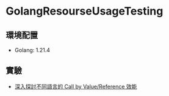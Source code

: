 # GolangResourseUsageTesting
## 環境配置
* Golang: 1.21.4

## 實驗
- [深入探討不同語言的 Call by Value/Reference 效能](Exp1_TranditionalChinese.md)